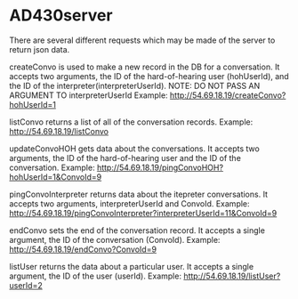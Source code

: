 # AD430server
There are several different requests which may be made of the server to return json data.

createConvo is used to make a new record in the DB for a conversation. It accepts two arguments, the ID of the hard-of-hearing
user (hohUserId), and the ID of the interpreter(interpreterUserId). NOTE: DO NOT PASS AN ARGUMENT TO interpreterUserId Example:
http://54.69.18.19/createConvo?hohUserId=1

listConvo returns a list of all of the conversation records. Example: http://54.69.18.19/listConvo

updateConvoHOH gets data about the conversations. It accepts two arguments, the ID of the hard-of-hearing user and the ID of
the conversation. Example: http://54.69.18.19/pingConvoHOH?hohUserId=1&ConvoId=9

pingConvoInterpreter returns data about the itepreter conversations. It accepts two arguments, interpreterUserId and ConvoId.
Example: http://54.69.18.19/pingConvoInterpreter?interpreterUserId=11&ConvoId=9

endConvo sets the end of the conversation record. It accepts a single argument, the ID of the conversation (ConvoId).
Example: http://54.69.18.19/endConvo?ConvoId=9

listUser returns the data about a particular user. It accepts a single argument, the ID of the user (userId).
Example: http://54.69.18.19/listUser?userId=2
